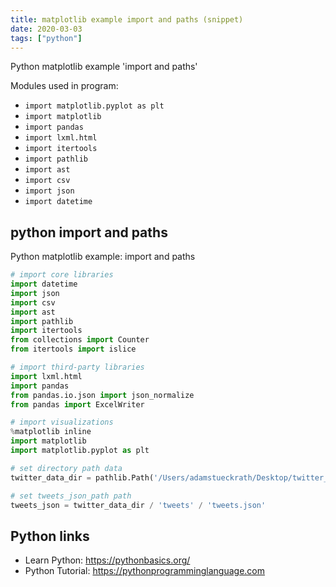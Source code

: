 ```yaml
---
title: matplotlib example import and paths (snippet)
date: 2020-03-03
tags: ["python"]
---
```

Python matplotlib example 'import and paths'


Modules used in program: 
* `import matplotlib.pyplot as plt`
* `import matplotlib`
* `import pandas`
* `import lxml.html`
* `import itertools`
* `import pathlib`
* `import ast`
* `import csv`
* `import json`
* `import datetime`

## python import and paths

Python matplotlib example: import and paths

```python
# import core libraries 
import datetime
import json
import csv
import ast
import pathlib
import itertools
from collections import Counter
from itertools import islice

# import third-party libraries
import lxml.html
import pandas
from pandas.io.json import json_normalize
from pandas import ExcelWriter

# import visualizations
%matplotlib inline
import matplotlib
import matplotlib.pyplot as plt

# set directory path data
twitter_data_dir = pathlib.Path('/Users/adamstueckrath/Desktop/twitter_data/')

# set tweets_json_path path
tweets_json = twitter_data_dir / 'tweets' / 'tweets.json'


```

## Python links

- Learn Python: https://pythonbasics.org/
- Python Tutorial: https://pythonprogramminglanguage.com
